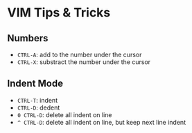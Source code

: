 # VIM Tips & Tricks

## Numbers
- `CTRL-A`: add to the number under the cursor
- `CTRL-X`: substract the number under the cursor

## Indent Mode
- `CTRL-T`: indent
- `CTRL-D`: dedent
- `0 CTRL-D`: delete all indent on line
- `^ CTRL-D`: delete all indent on line, but keep next line indent

